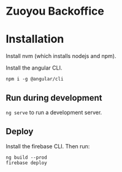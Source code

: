 # Zuoyou Backoffice

# Installation

Install nvm (which installs nodejs and npm).

Install the angular CLI.

```shell script
npm i -g @angular/cli
```

## Run during development

`ng serve` to run a development server.

## Deploy

Install the firebase CLI. Then run:

```
ng build --prod
firebase deploy
```
